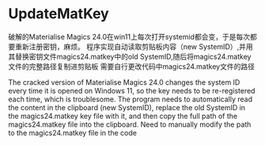 # UpdateMatKey

破解的Materialise Magics 24.0在win11上每次打开systemid都会变，于是每次都要重新注册密钥，麻烦。
程序实现自动读取剪贴板内容（new SystemID）,并用其替换密钥文件magics24.matkey中的old SystemID,随后将magics24.matkey文件的完整路径复制进剪贴板
需要自行更改代码中magics24.matkey文件的路径

The cracked version of Materialise Magics 24.0 changes the system ID every time it is opened on Windows 11, so the key needs to be re-registered each time, which is troublesome. The program needs to automatically read the content in the clipboard (new SystemID), replace the old SystemID in the magics24.matkey key file with it, and then copy the full path of the magics24.matkey file into the clipboard.
Need to manually modify the path to the magics24.matkey file in the code